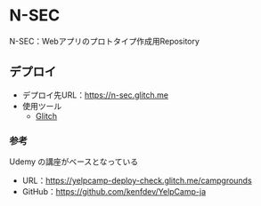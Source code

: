 # N-SEC
N-SEC：Webアプリのプロトタイプ作成用Repository

## デプロイ
- デプロイ先URL：https://n-sec.glitch.me
- 使用ツール
  - [Glitch](https://glitch.com/)

### 参考
Udemy の講座がベースとなっている

- URL：https://yelpcamp-deploy-check.glitch.me/campgrounds
- GitHub：https://github.com/kenfdev/YelpCamp-ja
